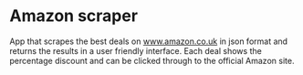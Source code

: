 # Amazon scraper

App that scrapes the best deals on www.amazon.co.uk in json format and returns the results in a user friendly interface.  Each deal shows the percentage discount and can be clicked through to the official Amazon site.
